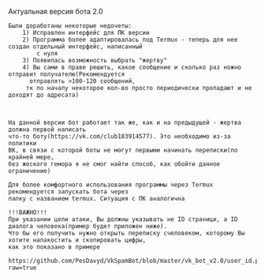    Актуальная версия бота 2.0

    Были доработаны некоторые недочеты:
        1) Исправлен интерфейс для ПК версии
        2) Программа более адаптировалась под Termux - теперь для нее создан отдельный интерфейс, написанный
            с нуля
        3) Появилась возможность выбрать "жертву"
        4) Вы сами в праве решить, какое сообщение и сколько раз ножно отправит получателю(Рекомендуется
          отправлять >100-120 сообщений,
         тк по началу некоторое кол-во просто периодически пропадают и не доходят до адресата)



    На данной версии бот работает так же, как и на предыдущей - жертва должна первой написать
    что-то боту(https://vk.com/club183914577). Это необходимо из-за политики
    ВК, в связи с которой боты не могут первыми начинать переписки(по крайней мере,
    без жеского гемора я не смог найти способ, как обойти данное ограничение)

    Для более комфортного использования программы через Termux рекомендуется запускать бота через
    папку с названием termux. Ситуация с ПК аналогична

    !!!ВАЖНО!!!
    При указании цели атаки, Вы должны указывать не ID страници, а ID диалога человека(пример будет приложен ниже).
    Что бы его получить нужно открыть переписку счеловеком, которому Вы хотите напакостить и скопировать цифры,
    как это показано в примере
    
    https://github.com/PesDavyd/VkSpamBot/blob/master/vk_bot_v2.0/user_id.png?raw=true
    
